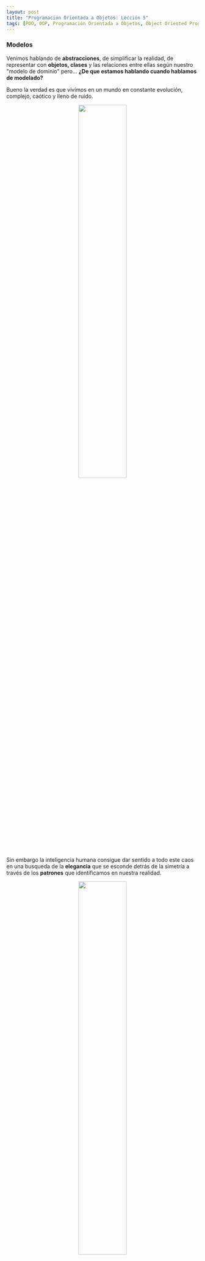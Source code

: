 ```yaml
---
layout: post
title: "Programación Orientada a Objetos: Lección 5"
tags: [POO, OOP, Programación Orientada a Objetos, Object Oriented Programming]
---
```


### Modelos

Venimos hablando de **abstracciones**, de simplificar la realidad, de representar con **objetos, clases** y las relaciones entre ellas
según nuestro "modelo de dominio" pero... **¿De que estamos hablando cuando hablamos de modelado?**

Bueno la verdad es que vivimos en un mundo en constante evolución, complejo, caótico y lleno de ruido.

<p align="center"><img width="50%" src="https://user-images.githubusercontent.com/22304957/78619272-41d02480-7853-11ea-9cc9-b2b8f30ef8bb.jpg"/>
</p>

Sin embargo la inteligencia humana consigue dar sentido a todo este caos en una busqueda de la **elegancia** que se esconde detrás de la simetría
a través de los **patrones** que identificamos en nuestra realidad.

<p align="center">
<img width="50%" src="https://user-images.githubusercontent.com/22304957/78624431-f4a67f80-785f-11ea-9e4e-e47fdec4b7d5.jpeg"/>
</p>

El desarrollo de nuestra especie se ha debido principalmente a nuestra capacidad de detectar **patrones** y poder **utilizarlos en nuestro favor**.

La ciencia nos ha dotado de esta capacidad de observar al mundo de una manera **simplificada**. Convirtiendo todo este ruido en conocimiento, es decir,
reconstruyendo la **realidad** a través de **modelos**.

Un **modelo** no es más que una **construcción** conceptual **simplificada** de una **realidad** más **compleja**,
a través de esta reconstrucción somos capaces de entender mejor dicha realidad para lograr utilizarla a nuestro favor.
Convivimos diariamente con diferentes tipos de modelos por ejemplo un **mapa**...

<p align="center"><img width="50%" src="https://user-images.githubusercontent.com/22304957/78620009-3a117f80-7855-11ea-8ab9-a65118158814.jpg"/>
</p>

Un mapa es un modelo ya que nos permite representar de manera simplificada en un plano bidimensional el mundo tridimensional
en el que vivimos eliminando los detalles innecesarios como texturas, relieves o artefactos del entorno.

Otro ejemplo puede ser una ecuación física cómo `E = mc^2` donde se recogen las relaciones matemáticas entre diferentes variables,
para así poder aproximar el comportamiento físico de la realidad.

Cuando hacemos uso de diagramas ya sea desde los más simples a los más complejos, también hacemos uso de modelos...

<p align="center">
<img width="50%" src="https://user-images.githubusercontent.com/22304957/78620262-d89de080-7855-11ea-8449-e0668c133ae0.jpg"/>
</p>

<p align="center">
<img height="30%" src="https://user-images.githubusercontent.com/22304957/78620257-d8054a00-7855-11ea-9889-f00a58f4f4d9.png"/>
</p>

... ó una partitura que no es más que una simple representación de cómo los diferentes instrumentos deben combinarse,
sincronizarse y ajustar sus frecuencias para poder producir siempre la misma canción.

<p align="center">
<img width="40%" src="https://user-images.githubusercontent.com/22304957/78620457-7691ab00-7856-11ea-8a4d-01d0a964ca08.jpeg"/>
</p>

Quizás una partitura podría aproximarse más a la realidad si la representaramos directamente con el espectro de frecuencias de la canción

<p align="center">
<img width="40%" src="https://user-images.githubusercontent.com/22304957/78623220-89f44480-785d-11ea-9866-37bcfd8d7293.png"/>
</p>

Pero claro esto sería mucho más complejo para interpretar por parte de los músicos,
como vemos un **modelo** simplemente **busca un equilibrio entre aproximarse a representar correctamente la realidad y
ser simple para poder utilizarlo**.

Imagínate por ejemplo que queremos modelar: **"El comportamiento natural de las aves"** para ello recopilamos diferentes evidencias
y tras observarlas podemos enunciar un primer modelo de su comportamiento.
 - "Este modelo nos dice que las aves pueden volar"

<p align="center">
<img width="40%" src="https://user-images.githubusercontent.com/22304957/78623430-02f39c00-785e-11ea-8cc3-6e3ed225d5c9.jpg"/>
</p>

Pero si seguimos iterando este modelo y recopilando evidencias pronto nos daremos cuenta de que este modelo es muy simple
ya que hay aves que todavía no han aprendido a volar y otras que estando heridas tampoco pueden hacerlo.

<p align="center">
<img width="40%" src="https://user-images.githubusercontent.com/22304957/78623526-37ffee80-785e-11ea-8f18-52f17d745ae3.jpg"/>
</p>

Entonces actualizamos nuestro modelo nuevamente y decimos si un ave es adulta y no esta herida, entonces puede volar.

Parece ahora que nuestro modelo se ajusta más a nuestra realidad.
Pero de repente nos vamos un poco más al sur y aparecen estos malditos bichos, es decir, los pingüinos, en este momento podríamos seguir
ajustando el modelo y mejorar las diferentes variaciones de la realidad que estamos estudiando, pero al final acabaremos teniendo un modelo
muy complejo con todas las excepciones de porque un ave vuela o no.

<p align="center">
<img width="40%" src="https://user-images.githubusercontent.com/22304957/78623629-785f6c80-785e-11ea-8381-61c28a91d169.jpg"/>
</p>

Como nos damos cuenta hasta este punto los modelos buscan simplificar nuestra compleja realidad, aunque muchas veces al irlos
iterando nos damos cuenta de que siempre se hacen complejos de una u otra manera, por eso hay que acotarlos al entorno que nos compete lo máximo posible
cumpliendo con las especificaciones que necesitamos, pero sin complicarlo más de la cuenta.

Esto de **generar modelos** pasa todo el tiempo tanto en nuestro día a día como en nuestra **construcción de software**, simplemente quería hacer analogías
de como continuamente nos topamos con modelos por todas partes, espero que a partir de esto veamos que lo que realizamos en la programación día a día
no es más que la realidad en la que estamos inmersos, donde continuamente hacemos y utilizamos diferentes tipos de **abstracciones y modelados** para simplificar nuestras vidas diariamente.

